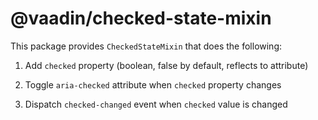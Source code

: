 # @vaadin/checked-state-mixin

This package provides `CheckedStateMixin` that does the following:

1. Add `checked` property (boolean, false by default, reflects to attribute)

2. Toggle `aria-checked` attribute when `checked` property changes

3. Dispatch `checked-changed` event when `checked` value is changed
